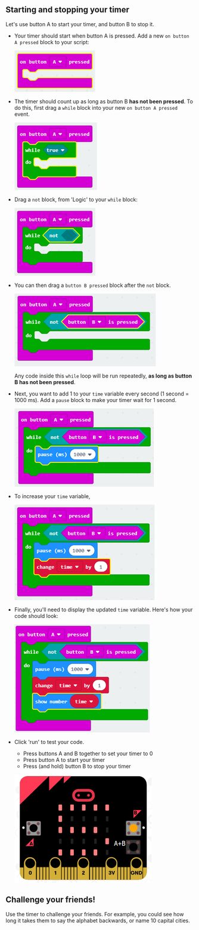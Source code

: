 ## Starting and stopping your timer

Let's use button A to start your timer, and button B to stop it.

+ Your timer should start when button A is pressed. Add a new `on button A pressed` block to your script:
    
    ![captura de ecrã](images/clock-a-pressed.png)

+ The timer should count up as long as button B **has not been pressed**. To do this, first drag a `while` block into your new `on button A pressed` event.
    
    ![screenshot](images/clock-while.png)

+ Drag a `not` block, from 'Logic' to your `while` block:
    
    ![captura de ecrã](images/clock-not.png)

+ You can then drag a `button B pressed` block after the `not` block.
    
    ![captura de ecrã](images/clock-b-pressed.png)
    
    Any code inside this `while` loop will be run repeatedly, **as long as button B has not been pressed**.

+ Next, you want to add 1 to your `time` variable every second (1 second = 1000 ms). Add a `pause` block to make your timer wait for 1 second.
    
    ![captura de ecrã](images/clock-pause.png)

+ To increase your `time` variable,
    
    ![captura de ecrã](images/clock-change-time.png)

+ Finally, you'll need to display the updated `time` variable. Here's how your code should look:
    
    ![captura de ecrã](images/clock-update.png)

+ Click 'run' to test your code.
    
    + Press buttons A and B together to set your timer to 0
    + Press button A to start your timer
    + Press (and hold) button B to stop your timer
    
    ![captura de ecrã](images/clock-test.png)

## Challenge your friends!

Use the timer to challenge your friends. For example, you could see how long it takes them to say the alphabet backwards, or name 10 capital cities.